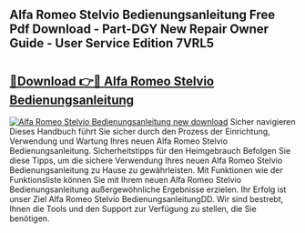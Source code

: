 ## Alfa Romeo Stelvio Bedienungsanleitung Free Pdf Download - Part-DGY New Repair Owner Guide - User Service Edition 7VRL5

# <h2><a href="http://df08vh.blite.top/?on=Alfa+Romeo+Stelvio+Bedienungsanleitung">🔗Download 👉🔴 Alfa Romeo Stelvio Bedienungsanleitung</a></h2>

[![Alfa Romeo Stelvio Bedienungsanleitung new download](https://i.imgur.com/lujVjoI.png)](http://df08vh.blite.top/?on=Alfa+Romeo+Stelvio+Bedienungsanleitung)
Sicher navigieren Dieses Handbuch führt Sie sicher durch den Prozess der Einrichtung, Verwendung und Wartung Ihres neuen Alfa Romeo Stelvio Bedienungsanleitung. Sicherheitstipps für den Heimgebrauch Befolgen Sie diese Tipps, um die sichere Verwendung Ihres neuen Alfa Romeo Stelvio Bedienungsanleitung zu Hause zu gewährleisten. Mit Funktionen wie der Funktionsliste können Sie mit Ihrem neuen Alfa Romeo Stelvio Bedienungsanleitung außergewöhnliche Ergebnisse erzielen. Ihr Erfolg ist unser Ziel Alfa Romeo Stelvio BedienungsanleitungDD. Wir sind bestrebt, Ihnen die Tools und den Support zur Verfügung zu stellen, die Sie benötigen.
